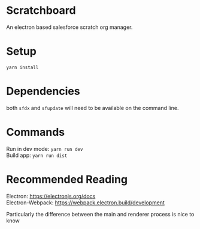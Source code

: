 # Scratchboard
An electron based salesforce scratch org manager.

# Setup
`yarn install`

# Dependencies
both `sfdx` and `sfupdate` will need to be available on the command line.

# Commands
Run in dev mode: `yarn run dev`\
Build app: `yarn run dist`

# Recommended Reading
Electron: https://electronjs.org/docs <br/>
Electron-Webpack: https://webpack.electron.build/development

Particularly the difference between the main and renderer process is nice to know